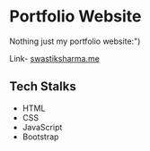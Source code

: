 # Portfolio Website

Nothing just my portfolio website:")

Link- [swastiksharma.me](http://swastiksharma.me)
## Tech Stalks 
- HTML 
- CSS 
- JavaScript
- Bootstrap 



